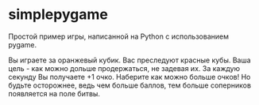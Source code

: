 # simplepygame
Простой пример игры, написанной на Python с использованием pygame.

Вы играете за оранжевый кубик. Вас преследуют красные кубы. Ваша цель - как можно дольше продержаться, не задевая их. За каждую секунду Вы получаете +1 очко. Наберите как можно больше очков! Но будьте осторожнее, ведь чем больше баллов, тем больше соперников появляется на поле битвы.
